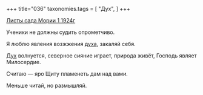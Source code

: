 +++
title="036"
taxonomies.tags = [
 "Дух",
]
+++

[Листы сада Мории 1 1924г](/agni/1924)

Ученики не должны судить опрометчиво.   

Я люблю явления возжжения [духа](/tags/[Дух](/tags/Дух)), закаляй себя.   

[Дух](/tags/Дух) волнуется, северное сияние играет, природа живёт, Господь являет Милосердие.   

Считаю — яро Щиту пламенеть дам над вами.   

Меньше читай, но размышляй.   


